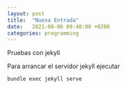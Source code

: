 ```yaml
---
layout: post
title:  "Nueva Entrada"
date:   2021-08-06 09:48:00 +0200
categories: programming
---
```

Pruebas con jekyll

Para arrancar el servidor jekyll ejecutar

```
bundle exec jekyll serve
```